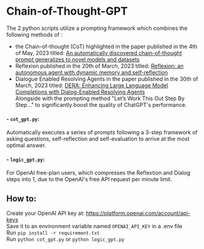 # Chain-of-Thought-GPT

The 2 python scripts utilize a prompting framework which combines the following methods of :  
- the Chain-of-thought (CoT) highlighted in the paper published in the 4th of May, 2023 titled: [An automatically discovered chain-of-thought prompt generalizes to novel models and datasets](https://arxiv.org/abs/2305.02897)
- Reflexion published in the 20th of March, 2023 titled: [Reflexion: an autonomous agent with dynamic memory and self-reflection](https://arxiv.org/abs/2303.11366)
- Dialogue Enabled Resolving Agents in the paper published in the 30th of March, 2023 titled: [DERA: Enhancing Large Language Model Completions with Dialog-Enabled Resolving Agents](https://arxiv.org/abs/2303.17071)  
Alongside with the prompting method "Let’s Work This Out Step By Step..." to significantly boost the quality of ChatGPT's performance.

#### - `cot_gpt.py`:
Automatically executes a series of prompts following a 3-step framework of asking questions, self-reflection and self-evaluation to arrive at the most optimal answer.

#### - `logic_gpt.py`:   
For OpenAI free-plan users, which compresses the Reflextion and Dialog steps into 1, due to the OpenAI's free API request per minute limit.
 

## How to:
Create your OpenAI API key at: https://platform.openai.com/account/api-keys  
Save it to an environment variable named `OPENAI_API_KEY` in a .env file     
Run `pip install -r requirement.txt`  
Run `python cot_gpt.py` or `python logic_gpt.py` 

